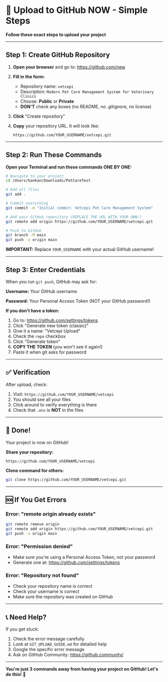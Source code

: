 # 🚀 Upload to GitHub NOW - Simple Steps

**Follow these exact steps to upload your project**

---

## Step 1: Create GitHub Repository

1. **Open your browser** and go to: https://github.com/new

2. **Fill in the form:**
   - Repository name: `vetcepi`
   - Description: `Modern Pet Care Management System for Veterinary Clinics`
   - Choose: **Public** or **Private**
   - **DON'T** check any boxes (no README, no .gitignore, no license)

3. **Click** "Create repository"

4. **Copy** your repository URL. It will look like:
   ```
   https://github.com/YOUR_USERNAME/vetcepi.git
   ```

---

## Step 2: Run These Commands

**Open your Terminal and run these commands ONE BY ONE:**

```bash
# Navigate to your project
cd /Users/kankan/Downloads/PetCareTest

# Add all files
git add .

# Commit everything
git commit -m "Initial commit: Vetcepi Pet Care Management System"

# Add your GitHub repository (REPLACE THE URL WITH YOUR OWN!)
git remote add origin https://github.com/YOUR_USERNAME/vetcepi.git

# Push to GitHub
git branch -M main
git push -u origin main
```

**IMPORTANT:** Replace `YOUR_USERNAME` with your actual GitHub username!

---

## Step 3: Enter Credentials

When you run `git push`, GitHub may ask for:

**Username:** Your GitHub username

**Password:** Your Personal Access Token (NOT your GitHub password!)

**If you don't have a token:**
1. Go to: https://github.com/settings/tokens
2. Click "Generate new token (classic)"
3. Give it a name: "Vetcepi Upload"
4. Check the `repo` checkbox
5. Click "Generate token"
6. **COPY THE TOKEN** (you won't see it again!)
7. Paste it when git asks for password

---

## ✅ Verification

After upload, check:

1. Visit: `https://github.com/YOUR_USERNAME/vetcepi`
2. You should see all your files
3. Click around to verify everything is there
4. Check that `.env` is **NOT** in the files

---

## 🎉 Done!

Your project is now on GitHub!

**Share your repository:**
```
https://github.com/YOUR_USERNAME/vetcepi
```

**Clone command for others:**
```bash
git clone https://github.com/YOUR_USERNAME/vetcepi.git
```

---

## 🆘 If You Get Errors

### Error: "remote origin already exists"
```bash
git remote remove origin
git remote add origin https://github.com/YOUR_USERNAME/vetcepi.git
git push -u origin main
```

### Error: "Permission denied"
- Make sure you're using a Personal Access Token, not your password
- Generate one at: https://github.com/settings/tokens

### Error: "Repository not found"
- Check your repository name is correct
- Check your username is correct
- Make sure the repository was created on GitHub

---

## 📞 Need Help?

If you get stuck:
1. Check the error message carefully
2. Look at `GIT_UPLOAD_GUIDE.md` for detailed help
3. Google the specific error message
4. Ask on GitHub Community: https://github.community/

---

**You're just 3 commands away from having your project on GitHub! Let's do this!** 🚀
